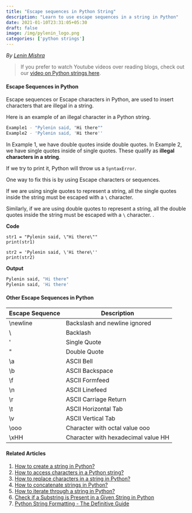 ```yaml
---
title: "Escape sequences in Python String"
description: "Learn to use escape sequences in a string in Python"
date: 2021-01-10T23:31:05+05:30
draft: false
image: /img/pylenin_logo.png
categories: ['python strings']
---
```

<div class="sharethis-inline-follow-buttons"></div>

*By [Lenin Mishra](https://www.pylenin.com/authors/#lenin-mishra)*

> If you prefer to watch Youtube videos over reading blogs, check out our [video on Python strings here](https://youtu.be/MXdNMo_f95I). 

#### Escape Sequences in Python

Escape sequences or Escape characters in Python, are used to insert characters that are illegal in a string.

Here is an example of an illegal character in a Python string.

```bash
Example1 - "Pylenin said, "Hi there""
Example2 - 'Pylenin said, 'Hi there''
```

In Example 1, we have double quotes inside double quotes. In Example 2, we have single quotes inside of single quotes.
These qualify as **illegal characters in a string**.

If we try to print it, Python will throw us a `SyntaxError`.

One way to fix this is by using Escape characters or sequences.

If we are using single quotes to represent a string, all the single quotes inside the string must be escaped with a `\` character. 

Similarly, if we are using double quotes to represent a string, all the double quotes inside the string must be escaped with a `\` character. .

**Code**

```python3
str1 = "Pylenin said, \"Hi there\""
print(str1)

str2 = 'Pylenin said, \'Hi there\''
print(str2)
```

**Output**

```bash
Pylenin said, "Hi there"
Pylenin said, 'Hi there'
```

#### Other Escape Sequences in Python

| Escape Sequence      | Description |
| ----------- | ----------- |
| \newline      | Backslash and newline ignored       |
| \\   | Backlash        |
| \'      | Single Quote       |
| \"   | Double Quote        |
| \a      | ASCII Bell       |
| \b   | ASCII Backspace        |
| \f      | ASCII Formfeed       |
| \n   | ASCII Linefeed        |
| \r      | ASCII Carriage Return       |
| \t   | ASCII Horizontal Tab        |
| \v      | ASCII Vertical Tab       |
| \ooo   | Character with octal value ooo        |
| \xHH      | Character with hexadecimal value HH       |

#### Related Articles
1. [How to create a string in Python?](https://www.pylenin.com/blogs/create-string-python/)
2. [How to access characters in a Python string?](https://www.pylenin.com/blogs/access-characters-in-string/)
3. [How to replace characters in a string in Python?](https://www.pylenin.com/blogs/replace-string-characters-python/)
4. [How to concatenate strings in Python?](https://www.pylenin.com/blogs/concatenate-strings-in-python/)
5. [How to iterate through a string in Python?](https://www.pylenin.com/blogs/iterating-through-python-string/)
6. [Check if a Substring is Present in a Given String in Python](https://www.pylenin.com/blogs/check-substring-in-a-string-python/)
7. [Python String Formatting - The Definitive Guide](https://www.pylenin.com/blogs/python-string-formatting/)